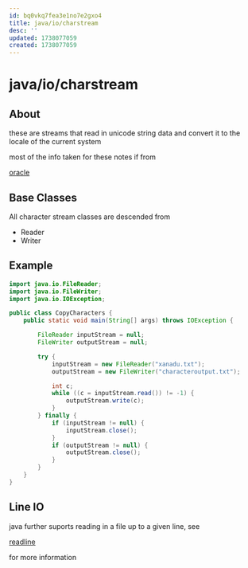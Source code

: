 ```yaml
---
id: bq0vkq7fea3e1no7e2gxo4
title: java/io/charstream
desc: ''
updated: 1738077059
created: 1738077059
---
```

# java/io/charstream

## About

these are streams that read in unicode string data and convert
it to the locale of the current system

most of the info taken for these notes if from

[oracle](https://docs.oracle.com/javase/tutorial/essential/io/charstreams.html)

## Base Classes

All character stream classes are descended from 

- Reader
- Writer

## Example

```java
import java.io.FileReader;
import java.io.FileWriter;
import java.io.IOException;

public class CopyCharacters {
    public static void main(String[] args) throws IOException {

        FileReader inputStream = null;
        FileWriter outputStream = null;

        try {
            inputStream = new FileReader("xanadu.txt");
            outputStream = new FileWriter("characteroutput.txt");

            int c;
            while ((c = inputStream.read()) != -1) {
                outputStream.write(c);
            }
        } finally {
            if (inputStream != null) {
                inputStream.close();
            }
            if (outputStream != null) {
                outputStream.close();
            }
        }
    }
}
```

## Line IO

java further suports reading in a file up to a given line,
see

[readline](./java/io/readline.md)

for more information
